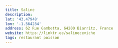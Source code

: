```yaml
---
title: Saline
description:
lat: '43.47948'
lon: '-1.564284'
address: 62 Rue Gambetta, 64200 Biarritz, France
website: https://linktr.ee/salineceviche
tags: restaurant poisson
---
```

